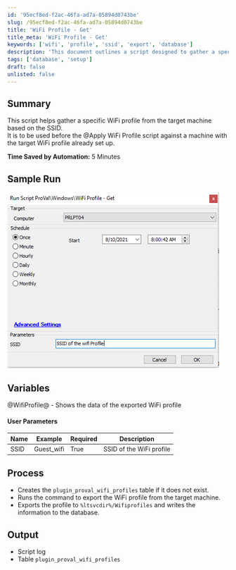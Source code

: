 ```yaml
---
id: '95ecf8ed-f2ac-46fa-ad7a-05894d0743be'
slug: /95ecf8ed-f2ac-46fa-ad7a-05894d0743be
title: 'WiFi Profile - Get'
title_meta: 'WiFi Profile - Get'
keywords: ['wifi', 'profile', 'ssid', 'export', 'database']
description: 'This document outlines a script designed to gather a specific WiFi profile from a target machine based on the SSID. It is intended for use before applying a WiFi profile to ensure the target machine has the necessary configuration. The script saves approximately 5 minutes of time through automation and includes detailed processes for exporting and logging the WiFi profile data.'
tags: ['database', 'setup']
draft: false
unlisted: false
---
```


## Summary

This script helps gather a specific WiFi profile from the target machine based on the SSID.  
It is to be used before the @Apply WiFi Profile script against a machine with the target WiFi profile already set up.  

**Time Saved by Automation:** 5 Minutes

## Sample Run

![Sample Run](../../../static/img/WiFi-Profile---Get/image_1.png)

## Variables

@WifiProfile@ - Shows the data of the exported WiFi profile

#### User Parameters

| Name  | Example     | Required | Description                     |
|-------|-------------|----------|---------------------------------|
| SSID  | Guest_wifi  | True     | SSID of the WiFi profile        |

## Process

- Creates the `plugin_proval_wifi_profiles` table if it does not exist.
- Runs the command to export the WiFi profile from the target machine.
- Exports the profile to `%ltsvcdir%/Wifiprofiles` and writes the information to the database.

## Output

- Script log
- Table `plugin_proval_wifi_profiles`


